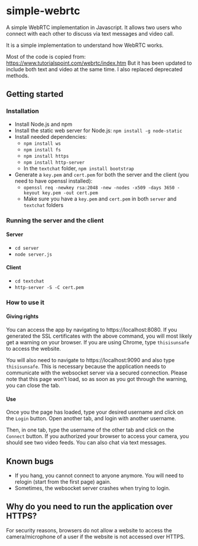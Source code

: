 # simple-webrtc

A simple WebRTC implementation in Javascript.
It allows two users who connect with each other to discuss via text messages and video call.

It is a simple implementation to understand how WebRTC works.

Most of the code is copied from: https://www.tutorialspoint.com/webrtc/index.htm
But it has been updated to include both text and video at the same time.
I also replaced deprecated methods.
## Getting started
### Installation
* Install Node.js and npm
* Install the static web server for Node.js: `npm install -g node-static`
* Install needed dependencies:
	* `npm install ws`
	* `npm install fs`
	* `npm install https`
	* `npm install http-server`
	* In the `textchat` folder, `npm install bootstrap`
* Generate a `key.pem` and `cert.pem` for both the server and the client (you need to have openssl installed):
	* `openssl req -newkey rsa:2048 -new -nodes -x509 -days 3650 -keyout key.pem -out cert.pem`
	* Make sure you have a `key.pem` and `cert.pem` in both `server` and `textchat` folders
### Running the server and the client
#### Server
* `cd server`
* `node server.js`
#### Client
* `cd textchat`
* `http-server -S -C cert.pem`
### How to use it
#### Giving rights
You can access the app by navigating to https://localhost:8080. 
If you generated the SSL certificates with the above command, you will most likely get a warning on your browser. If you are using Chrome, type `thisisunsafe` to access the website.

You will also need to navigate to https://localhost:9090 and also type `thisisunsafe`. This is necessary because the application needs to communicate with the websocket server via a secured connection. Please note that this page won't load, so as soon as you got through the warning, you can close the tab.
#### Use
Once you the page has loaded, type your desired username and click on the `Login` button.
Open another tab, and login with another username.

Then, in one tab, type the username of the other tab and click on the `Connect` button. If you authorized your browser to access your camera, you should see two video feeds. You can also chat via text messages.

## Known bugs
* If you hang, you cannot connect to anyone anymore. You will need to relogin (start from the first page) again.
* Sometimes, the websocket server crashes when trying to login.

## Why do you need to run the application over HTTPS?
For security reasons, browsers do not allow a website to access the camera/microphone of a user if the website is not accessed over HTTPS.
